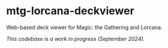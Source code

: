 # mtg-lorcana-deckviewer

Web-based deck viewer for Magic: the Gathering and Lorcana.

*This codebase is a work in progress (September 2024).*

